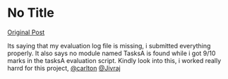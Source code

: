 # No Title

[Original Post](https://discourse.onlinedegree.iitm.ac.in/t/171141/78)

<p>Its saying that my evaluation log file is missing, i submitted everything properly. It also says no module named TasksA is found while i got 9/10 marks in the tasksA evaluation script. Kindly look into this, i worked really harrd for this project, <a class="mention" href="/u/carlton">@carlton</a> <a class="mention" href="/u/jivraj">@Jivraj</a></p>